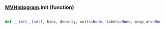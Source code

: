 ### [MVHistogram](MVHistogram.md).__init__ (function)


```py

def __init__(self, bins, density, units=None, labels=None, wrap_ats=None)

```



        

